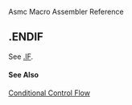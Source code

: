 Asmc Macro Assembler Reference

## .ENDIF

See [.IF](dot-if.md).

#### See Also

[Conditional Control Flow](conditional-control-flow.md)
